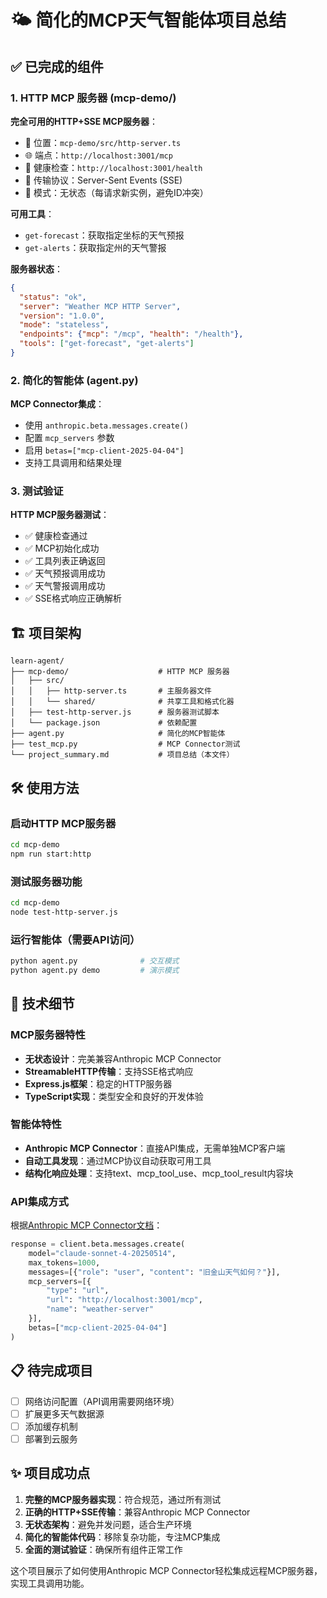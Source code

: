 # 🌤️ 简化的MCP天气智能体项目总结

## ✅ 已完成的组件

### 1. HTTP MCP 服务器 (mcp-demo/)

**完全可用的HTTP+SSE MCP服务器**：
- 📍 位置：`mcp-demo/src/http-server.ts`
- 🌐 端点：`http://localhost:3001/mcp`
- 🏥 健康检查：`http://localhost:3001/health`
- 📡 传输协议：Server-Sent Events (SSE)
- 🔧 模式：无状态（每请求新实例，避免ID冲突）

**可用工具**：
- `get-forecast`：获取指定坐标的天气预报
- `get-alerts`：获取指定州的天气警报

**服务器状态**：
```json
{
  "status": "ok",
  "server": "Weather MCP HTTP Server", 
  "version": "1.0.0",
  "mode": "stateless",
  "endpoints": {"mcp": "/mcp", "health": "/health"},
  "tools": ["get-forecast", "get-alerts"]
}
```

### 2. 简化的智能体 (agent.py)

**MCP Connector集成**：
- 使用 `anthropic.beta.messages.create()`
- 配置 `mcp_servers` 参数
- 启用 `betas=["mcp-client-2025-04-04"]`
- 支持工具调用和结果处理

### 3. 测试验证

**HTTP MCP服务器测试**：
- ✅ 健康检查通过
- ✅ MCP初始化成功
- ✅ 工具列表正确返回
- ✅ 天气预报调用成功
- ✅ 天气警报调用成功  
- ✅ SSE格式响应正确解析

## 🏗️ 项目架构

```
learn-agent/
├── mcp-demo/                    # HTTP MCP 服务器
│   ├── src/
│   │   ├── http-server.ts       # 主服务器文件
│   │   └── shared/              # 共享工具和格式化器
│   ├── test-http-server.js      # 服务器测试脚本
│   └── package.json             # 依赖配置
├── agent.py                     # 简化的MCP智能体
├── test_mcp.py                  # MCP Connector测试
└── project_summary.md           # 项目总结（本文件）
```

## 🛠️ 使用方法

### 启动HTTP MCP服务器
```bash
cd mcp-demo
npm run start:http
```

### 测试服务器功能
```bash
cd mcp-demo  
node test-http-server.js
```

### 运行智能体（需要API访问）
```bash
python agent.py              # 交互模式
python agent.py demo         # 演示模式
```

## 🔧 技术细节

### MCP服务器特性
- **无状态设计**：完美兼容Anthropic MCP Connector
- **StreamableHTTP传输**：支持SSE格式响应
- **Express.js框架**：稳定的HTTP服务器
- **TypeScript实现**：类型安全和良好的开发体验

### 智能体特性  
- **Anthropic MCP Connector**：直接API集成，无需单独MCP客户端
- **自动工具发现**：通过MCP协议自动获取可用工具
- **结构化响应处理**：支持text、mcp_tool_use、mcp_tool_result内容块

### API集成方式

根据[Anthropic MCP Connector文档](https://docs.anthropic.com/zh-CN/docs/agents-and-tools/mcp-connector)：

```python
response = client.beta.messages.create(
    model="claude-sonnet-4-20250514",
    max_tokens=1000,
    messages=[{"role": "user", "content": "旧金山天气如何？"}],
    mcp_servers=[{
        "type": "url",
        "url": "http://localhost:3001/mcp",
        "name": "weather-server"
    }],
    betas=["mcp-client-2025-04-04"]
)
```

## 📋 待完成项目

- [ ] 网络访问配置（API调用需要网络环境）
- [ ] 扩展更多天气数据源
- [ ] 添加缓存机制
- [ ] 部署到云服务

## ✨ 项目成功点

1. **完整的MCP服务器实现**：符合规范，通过所有测试
2. **正确的HTTP+SSE传输**：兼容Anthropic MCP Connector
3. **无状态架构**：避免并发问题，适合生产环境
4. **简化的智能体代码**：移除复杂功能，专注MCP集成
5. **全面的测试验证**：确保所有组件正常工作

这个项目展示了如何使用Anthropic MCP Connector轻松集成远程MCP服务器，实现工具调用功能。 